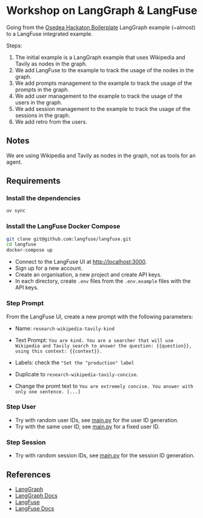 # Workshop on LangGraph & LangFuse

Going from the [Osedea Hackaton Boilerplate](https://github.com/rangzen/osedea-hackaton-2025-boilerplate) LangGraph example (~almost) to a LangFuse integrated example.

Steps:

1. The initial example is a LangGraph example that uses Wikipedia and Tavily as nodes in the graph.
1. We add LangFuse to the example to track the usage of the nodes in the graph.
1. We add prompts management to the example to track the usage of the prompts in the graph.
1. We add user management to the example to track the usage of the users in the graph.
1. We add session management to the example to track the usage of the sessions in the graph.
1. We add retro from the users.

## Notes

We are using Wikipedia and Tavily as nodes in the graph, not as tools for an agent.

## Requirements

### Install the dependencies

```bash
uv sync
```

### Install the LangFuse Docker Compose

```bash
git clone git@github.com:langfuse/langfuse.git
cd langfuse
docker-compose up
```

- Connect to the LangFuse UI at [http://localhost:3000](http://localhost:3000).
- Sign up for a new account.
- Create an organisation, a new project and create API keys.
- In each directory, create `.env` files from the `.env.example` files with the API keys.

### Step Prompt

From the LangFuse UI, create a new prompt with the following parameters:

- Name: `research-wikipedia-tavily-kind`
- Text Prompt: `You are kind.
You are a searcher that will use Wikipedia and Tavily search to answer the question: {{question}}, using this context: {{context}}.`
- Labels: check the `"Set the "production" label`

- Duplicate to `research-wikipedia-tavily-concise`.
- Change the promt text to `You are extremely concise. You answer with only one sentence. [...]`

### Step User

- Try with random user IDs, see [main.py](./steps/4-users/main.py#L387) for the user ID generation.
- Try with the same user ID, see [main.py](./steps/4-users/main.py#L389) for a fixed user ID.

### Step Session

- Try with random session IDs, see [main.py](./steps/5-sessions/main.py#L392) for the session ID generation.

## References

- [LangGraph](https://github.com/langchain-ai/langgraph)
- [LangGraph Docs](https://langchain-ai.github.io/langgraph/)
- [LangFuse](https://github.com/langfuse/langfuse)
- [LangFuse Docs](https://langfuse.com/docs)
